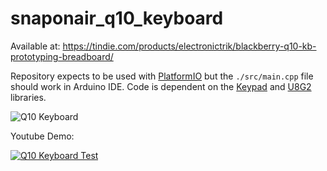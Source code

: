 # snaponair_q10_keyboard

Available at: https://tindie.com/products/electronictrik/blackberry-q10-kb-prototyping-breadboard/

Repository expects to be used with [PlatformIO][3] but the `./src/main.cpp` file should work in Arduino IDE. Code is dependent on the [Keypad][1] and [U8G2][2] libraries.

![Q10 Keyboard](https://github.com/Ibuprofen/snaponair_q10_keyboard/raw/master/img.jpg)

Youtube Demo:

[![Q10 Keyboard Test](https://img.youtube.com/vi/cLJnOv75ThQ/0.jpg)](https://www.youtube.com/watch?v=cLJnOv75ThQ)



[1]: http://playground.arduino.cc/Code/Keypad
[2]: https://github.com/olikraus/u8g2
[3]: https://platformio.org/
